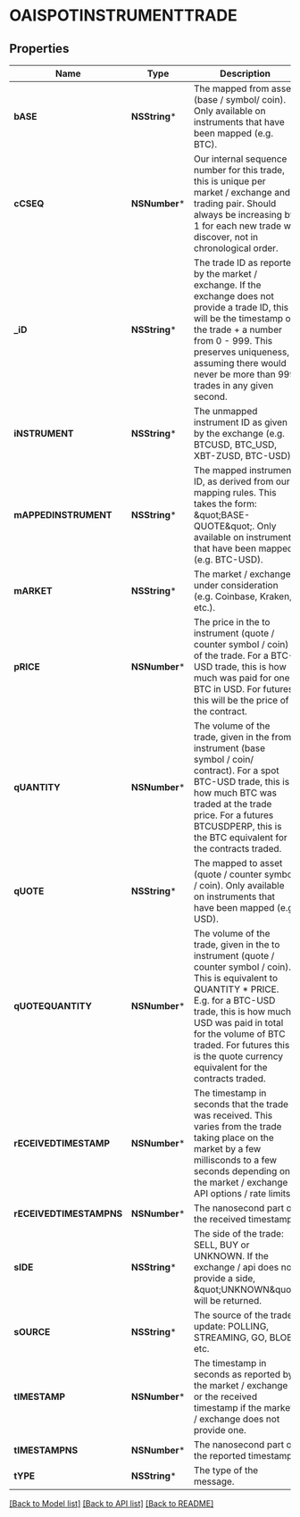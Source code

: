 # OAISPOTINSTRUMENTTRADE

## Properties
Name | Type | Description | Notes
------------ | ------------- | ------------- | -------------
**bASE** | **NSString*** | The mapped from asset (base / symbol/ coin). Only available on instruments that have been mapped (e.g. BTC). | [optional] 
**cCSEQ** | **NSNumber*** | Our internal sequence number for this trade, this is unique per market / exchange and trading pair. Should always be increasing by 1 for each new trade we discover, not in chronological order. | [optional] 
**_iD** | **NSString*** | The trade ID as reported by the market / exchange. If the exchange does not provide a trade ID, this will be the timestamp of the trade + a number from 0 - 999. This preserves uniqueness, assuming there would never be more than 999 trades in any given second. | [optional] 
**iNSTRUMENT** | **NSString*** | The unmapped instrument ID as given by the exchange (e.g. BTCUSD, BTC_USD, XBT-ZUSD, BTC-USD). | [optional] 
**mAPPEDINSTRUMENT** | **NSString*** | The mapped instrument ID, as derived from our mapping rules. This takes the form: \&quot;BASE-QUOTE\&quot;. Only available on instruments that have been mapped (e.g. BTC-USD). | [optional] 
**mARKET** | **NSString*** | The market / exchange under consideration (e.g. Coinbase, Kraken, etc.). | [optional] 
**pRICE** | **NSNumber*** | The price in the to instrument (quote / counter symbol / coin) of the trade. For a BTC-USD trade, this is how much was paid for one BTC in USD. For futures, this will be the price of the contract. | [optional] 
**qUANTITY** | **NSNumber*** | The volume of the trade, given in the from instrument (base symbol / coin/ contract). For a spot BTC-USD trade, this is how much BTC was traded at the trade price. For a futures BTCUSDPERP, this is the BTC equivalent for the contracts traded. | [optional] 
**qUOTE** | **NSString*** | The mapped to asset (quote / counter symbol / coin). Only available on instruments that have been mapped (e.g. USD). | [optional] 
**qUOTEQUANTITY** | **NSNumber*** | The volume of the trade, given in the to instrument (quote / counter symbol / coin). This is equivalent to QUANTITY * PRICE. E.g. for a BTC-USD trade, this is how much USD was paid in total for the volume of BTC traded. For futures this is the quote currency equivalent for the contracts traded. | [optional] 
**rECEIVEDTIMESTAMP** | **NSNumber*** | The timestamp in seconds that the trade was received. This varies from the trade taking place on the market by a few millisconds to a few seconds depending on the market / exchange API options / rate limits. | [optional] 
**rECEIVEDTIMESTAMPNS** | **NSNumber*** | The nanosecond part of the received timestamp. | [optional] 
**sIDE** | **NSString*** | The side of the trade: SELL, BUY or UNKNOWN. If the exchange / api does not provide a side, \&quot;UNKNOWN\&quot; will be returned. | [optional] 
**sOURCE** | **NSString*** | The source of the trade update: POLLING, STREAMING, GO, BLOB etc. | [optional] 
**tIMESTAMP** | **NSNumber*** | The timestamp in seconds as reported by the market / exchange or the received timestamp if the market / exchange does not provide one. | [optional] 
**tIMESTAMPNS** | **NSNumber*** | The nanosecond part of the reported timestamp. | [optional] 
**tYPE** | **NSString*** | The type of the message. | [optional] 

[[Back to Model list]](../README.md#documentation-for-models) [[Back to API list]](../README.md#documentation-for-api-endpoints) [[Back to README]](../README.md)


